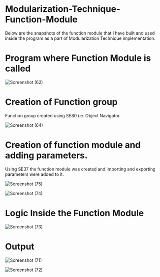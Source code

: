 # Modularization-Technique-Function-Module
Below are the snapshots of the function module that I have built and used inside the program as a part of 
Modularization Technique implementation.

# Program where Function Module is called
![Screenshot (62)](https://github.com/user-attachments/assets/acccae95-a0aa-4f90-946c-1d29d32ee364)


# Creation of Function group 
Function group created using SE80 i.e. Object Navigator.

![Screenshot (64)](https://github.com/user-attachments/assets/02cf4cf5-b111-4377-9600-3dc57d1d360e)


# Creation of function module and adding parameters.
Using SE37 the function module was created and importing and exporting parameters were added to it.


![Screenshot (75)](https://github.com/user-attachments/assets/76214fa0-0270-432a-ad44-6b5ad6d117cd)

![Screenshot (74)](https://github.com/user-attachments/assets/e033c718-1174-4892-ad61-c7f26350c4c7)



# Logic Inside the Function Module

![Screenshot (73)](https://github.com/user-attachments/assets/b65e5add-66ab-42fa-ba3d-f2ecff5df597)



# Output


![Screenshot (71)](https://github.com/user-attachments/assets/0275dbf3-a6e1-4dbb-b9bd-2609f3f45202)

![Screenshot (72)](https://github.com/user-attachments/assets/25bfe45a-4110-45c1-9f86-fd74cfd807a6)
